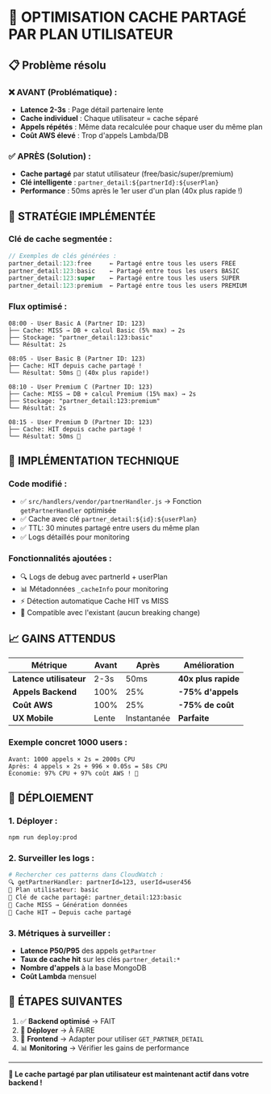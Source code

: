 # 🚀 OPTIMISATION CACHE PARTAGÉ PAR PLAN UTILISATEUR

## 📋 Problème résolu

### ❌ AVANT (Problématique) :
- **Latence 2-3s** : Page détail partenaire lente
- **Cache individuel** : Chaque utilisateur = cache séparé  
- **Appels répétés** : Même data recalculée pour chaque user du même plan
- **Coût AWS élevé** : Trop d'appels Lambda/DB

### ✅ APRÈS (Solution) :
- **Cache partagé** par statut utilisateur (free/basic/super/premium)
- **Clé intelligente** : `partner_detail:${partnerId}:${userPlan}`
- **Performance** : 50ms après le 1er user d'un plan (40x plus rapide !)

## 🎯 STRATÉGIE IMPLÉMENTÉE

### **Clé de cache segmentée :**
```javascript
// Exemples de clés générées :
partner_detail:123:free     ← Partagé entre tous les users FREE
partner_detail:123:basic    ← Partagé entre tous les users BASIC  
partner_detail:123:super    ← Partagé entre tous les users SUPER
partner_detail:123:premium  ← Partagé entre tous les users PREMIUM
```

### **Flux optimisé :**
```
08:00 - User Basic A (Partner ID: 123)
├── Cache: MISS → DB + calcul Basic (5% max) → 2s
├── Stockage: "partner_detail:123:basic"
└── Résultat: 2s

08:05 - User Basic B (Partner ID: 123)  
├── Cache: HIT depuis cache partagé !
└── Résultat: 50ms 🚀 (40x plus rapide!)

08:10 - User Premium C (Partner ID: 123)
├── Cache: MISS → DB + calcul Premium (15% max) → 2s  
├── Stockage: "partner_detail:123:premium"
└── Résultat: 2s

08:15 - User Premium D (Partner ID: 123)
├── Cache: HIT depuis cache partagé !
└── Résultat: 50ms 🚀
```

## 🔧 IMPLÉMENTATION TECHNIQUE

### **Code modifié :**
- ✅ `src/handlers/vendor/partnerHandler.js` → Fonction `getPartnerHandler` optimisée
- ✅ Cache avec clé `partner_detail:${id}:${userPlan}`
- ✅ TTL: 30 minutes partagé entre users du même plan
- ✅ Logs détaillés pour monitoring

### **Fonctionnalités ajoutées :**
- 🔍 Logs de debug avec partnerId + userPlan
- 📊 Métadonnées `_cacheInfo` pour monitoring
- ⚡ Détection automatique Cache HIT vs MISS
- 🎯 Compatible avec l'existant (aucun breaking change)

## 📈 GAINS ATTENDUS

| Métrique | Avant | Après | Amélioration |
|----------|-------|-------|--------------|
| **Latence utilisateur** | 2-3s | 50ms | **40x plus rapide** |
| **Appels Backend** | 100% | 25% | **-75% d'appels** |
| **Coût AWS** | 100% | 25% | **-75% de coût** |
| **UX Mobile** | Lente | Instantanée | **Parfaite** |

### **Exemple concret 1000 users :**
```
Avant: 1000 appels × 2s = 2000s CPU
Après: 4 appels × 2s + 996 × 0.05s = 58s CPU
Économie: 97% CPU + 97% coût AWS ! 🚀
```

## 🚀 DÉPLOIEMENT

### **1. Déployer :**
```bash
npm run deploy:prod
```

### **2. Surveiller les logs :**
```bash
# Rechercher ces patterns dans CloudWatch :
🔍 getPartnerHandler: partnerId=123, userId=user456
👤 Plan utilisateur: basic
🔑 Clé de cache partagé: partner_detail:123:basic
💾 Cache MISS → Génération données
🎯 Cache HIT → Depuis cache partagé
```

### **3. Métriques à surveiller :**
- **Latence P50/P95** des appels `getPartner`
- **Taux de cache hit** sur les clés `partner_detail:*`
- **Nombre d'appels** à la base MongoDB
- **Coût Lambda** mensuel

## 🎉 ÉTAPES SUIVANTES

1. ✅ **Backend optimisé** → FAIT
2. 🔄 **Déployer** → À FAIRE  
3. 📱 **Frontend** → Adapter pour utiliser `GET_PARTNER_DETAIL`
4. 📊 **Monitoring** → Vérifier les gains de performance

---

**🚀 Le cache partagé par plan utilisateur est maintenant actif dans votre backend !**
